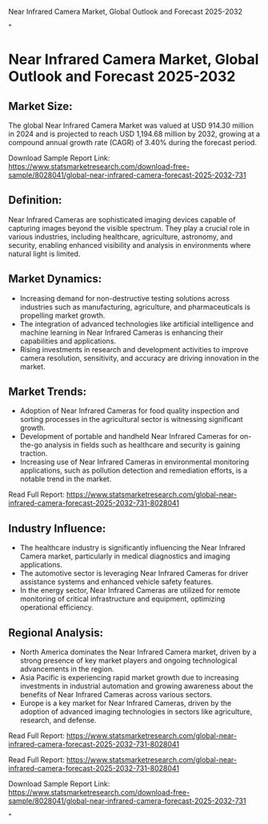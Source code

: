 Near Infrared Camera Market, Global Outlook and Forecast 2025-2032

"<h1>Near Infrared Camera Market, Global Outlook and Forecast 2025-2032</h1>

<h2>Market Size:</h2>
<p>The global Near Infrared Camera Market was valued at USD 914.30 million in 2024 and is projected to reach USD 1,194.68 million by 2032, growing at a compound annual growth rate (CAGR) of 3.40% during the forecast period.</p>
<p>Download Sample Report Link: <a href='https://www.statsmarketresearch.com/download-free-sample/8028041/global-near-infrared-camera-forecast-2025-2032-731'>https://www.statsmarketresearch.com/download-free-sample/8028041/global-near-infrared-camera-forecast-2025-2032-731</a></p>

<h2>Definition:</h2>
<p>Near Infrared Cameras are sophisticated imaging devices capable of capturing images beyond the visible spectrum. They play a crucial role in various industries, including healthcare, agriculture, astronomy, and security, enabling enhanced visibility and analysis in environments where natural light is limited.</p>

<h2>Market Dynamics:</h2>
<ul>
    <li>Increasing demand for non-destructive testing solutions across industries such as manufacturing, agriculture, and pharmaceuticals is propelling market growth.</li>
    <li>The integration of advanced technologies like artificial intelligence and machine learning in Near Infrared Cameras is enhancing their capabilities and applications.</li>
    <li>Rising investments in research and development activities to improve camera resolution, sensitivity, and accuracy are driving innovation in the market.</li>
</ul>

<h2>Market Trends:</h2>
<ul>
    <li>Adoption of Near Infrared Cameras for food quality inspection and sorting processes in the agricultural sector is witnessing significant growth.</li>
    <li>Development of portable and handheld Near Infrared Cameras for on-the-go analysis in fields such as healthcare and security is gaining traction.</li>
    <li>Increasing use of Near Infrared Cameras in environmental monitoring applications, such as pollution detection and remediation efforts, is a notable trend in the market.</li>
</ul>
<p>Read Full Report: <a href='https://www.statsmarketresearch.com/global-near-infrared-camera-forecast-2025-2032-731-8028041'>https://www.statsmarketresearch.com/global-near-infrared-camera-forecast-2025-2032-731-8028041</a></p>

<h2>Industry Influence:</h2>
<ul>
    <li>The healthcare industry is significantly influencing the Near Infrared Camera market, particularly in medical diagnostics and imaging applications.</li>
    <li>The automotive sector is leveraging Near Infrared Cameras for driver assistance systems and enhanced vehicle safety features.</li>
    <li>In the energy sector, Near Infrared Cameras are utilized for remote monitoring of critical infrastructure and equipment, optimizing operational efficiency.</li>
</ul>

<h2>Regional Analysis:</h2>
<ul>
    <li>North America dominates the Near Infrared Camera market, driven by a strong presence of key market players and ongoing technological advancements in the region.</li>
    <li>Asia Pacific is experiencing rapid market growth due to increasing investments in industrial automation and growing awareness about the benefits of Near Infrared Cameras across various sectors.</li>
    <li>Europe is a key market for Near Infrared Cameras, driven by the adoption of advanced imaging technologies in sectors like agriculture, research, and defense.</li>
</ul>
<p>Read Full Report: <a href='https://www.statsmarketresearch.com/global-near-infrared-camera-forecast-2025-2032-731-8028041'>https://www.statsmarketresearch.com/global-near-infrared-camera-forecast-2025-2032-731-8028041</a></p>

<p>Read Full Report: <a href='https://www.statsmarketresearch.com/global-near-infrared-camera-forecast-2025-2032-731-8028041'>https://www.statsmarketresearch.com/global-near-infrared-camera-forecast-2025-2032-731-8028041</a></p>
<p>Download Sample Report Link: <a href='https://www.statsmarketresearch.com/download-free-sample/8028041/global-near-infrared-camera-forecast-2025-2032-731'>https://www.statsmarketresearch.com/download-free-sample/8028041/global-near-infrared-camera-forecast-2025-2032-731</a></p>"
